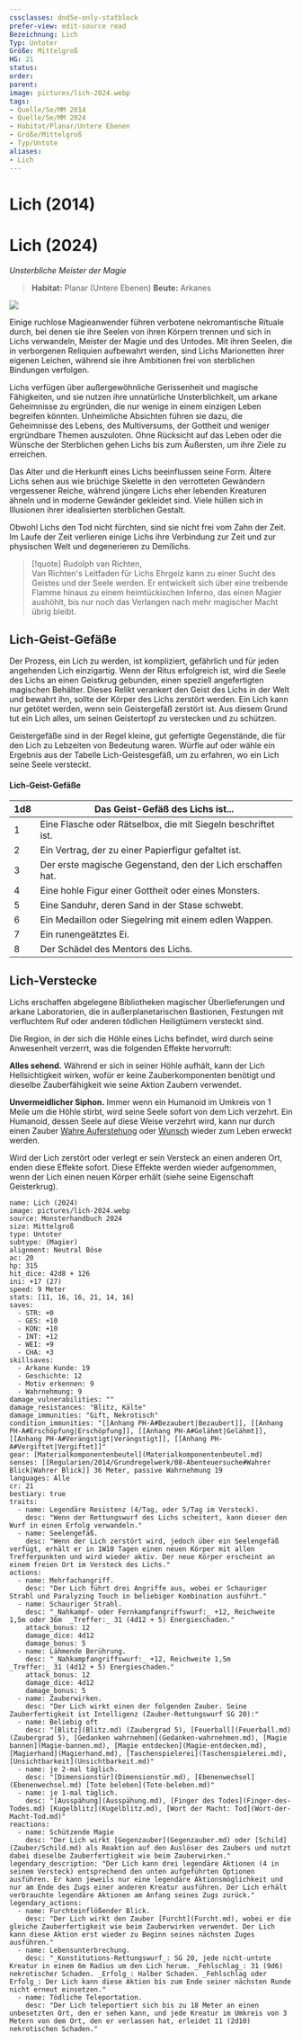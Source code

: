 ```yaml
---
cssclasses: dnd5e-only-statblock
prefer-view: edit-source read
Bezeichnung: Lich
Typ: Untoter
Größe: Mittelgroß
HG: 21
status:
order:
parent:
image: pictures/lich-2024.webp
tags:
- Quelle/5e/MM 2014
- Quelle/5e/MM 2024
- Habitat/Planar/Untere Ebenen
- Größe/Mittelgroß
- Typ/Untote
aliases:
- Lich
---
```

# Lich (2014)

# Lich (2024)
_Unsterbliche Meister der Magie_

>**Habitat:** Planar (Untere Ebenen)
>**Beute:** Arkanes

![](pictures/lich-2024.webp)

Einige ruchlose Magieanwender führen verbotene nekromantische Rituale durch, bei denen sie ihre Seelen von ihren Körpern trennen und sich in Lichs verwandeln, Meister der Magie und des Untodes. Mit ihren Seelen, die in verborgenen Reliquien aufbewahrt werden, sind Lichs Marionetten ihrer eigenen Leichen, während sie ihre Ambitionen frei von sterblichen Bindungen verfolgen.

Lichs verfügen über außergewöhnliche Gerissenheit und magische Fähigkeiten, und sie nutzen ihre unnatürliche Unsterblichkeit, um arkane Geheimnisse zu ergründen, die nur wenige in einem einzigen Leben begreifen könnten. Unheimliche Absichten führen sie dazu, die Geheimnisse des Lebens, des Multiversums, der Gottheit und weniger ergründbare Themen auszuloten. Ohne Rücksicht auf das Leben oder die Wünsche der Sterblichen gehen Lichs bis zum Äußersten, um ihre Ziele zu erreichen.

Das Alter und die Herkunft eines Lichs beeinflussen seine Form. Ältere Lichs sehen aus wie brüchige Skelette in den verrotteten Gewändern vergessener Reiche, während jüngere Lichs eher lebenden Kreaturen ähneln und in moderne Gewänder gekleidet sind. Viele hüllen sich in Illusionen ihrer idealisierten sterblichen Gestalt.

Obwohl Lichs den Tod nicht fürchten, sind sie nicht frei vom Zahn der Zeit. Im Laufe der Zeit verlieren einige Lichs ihre Verbindung zur Zeit und zur physischen Welt und degenerieren zu Demilichs.

>[!quote] Rudolph van Richten, <br>Van Richten's Leitfaden für Lichs
>Ehrgeiz kann zu einer Sucht des Geistes und der Seele werden. Er entwickelt sich über eine treibende Flamme hinaus zu einem heimtückischen Inferno, das einen Magier aushöhlt, bis nur noch das Verlangen nach mehr magischer Macht übrig bleibt.

## Lich-Geist-Gefäße
Der Prozess, ein Lich zu werden, ist kompliziert, gefährlich und für jeden angehenden Lich einzigartig. Wenn der Ritus erfolgreich ist, wird die Seele des Lichs an einen Geistkrug gebunden, einen speziell angefertigten magischen Behälter. Dieses Relikt verankert den Geist des Lichs in der Welt und bewahrt ihn, sollte der Körper des Lichs zerstört werden. Ein Lich kann nur getötet werden, wenn sein Geistergefäß zerstört ist. Aus diesem Grund tut ein Lich alles, um seinen Geistertopf zu verstecken und zu schützen.

Geistergefäße sind in der Regel kleine, gut gefertigte Gegenstände, die für den Lich zu Lebzeiten von Bedeutung waren. Würfle auf oder wähle ein Ergebnis aus der Tabelle Lich-Geistesgefäß, um zu erfahren, wo ein Lich seine Seele versteckt.

#### Lich-Geist-Gefäße

| 1d8 | Das Geist-Gefäß des Lichs ist...                              |
| --- | ------------------------------------------------------------- |
| 1   | Eine Flasche oder Rätselbox, die mit Siegeln beschriftet ist. |
| 2   | Ein Vertrag, der zu einer Papierfigur gefaltet ist.           |
| 3   | Der erste magische Gegenstand, den der Lich erschaffen hat.   |
| 4   | Eine hohle Figur einer Gottheit oder eines Monsters.          |
| 5   | Eine Sanduhr, deren Sand in der Stase schwebt.                |
| 6   | Ein Medaillon oder Siegelring mit einem edlen Wappen.         |
| 7   | Ein runengeätztes Ei.                                         |
| 8   | Der Schädel des Mentors des Lichs.                            |

## Lich-Verstecke
Lichs erschaffen abgelegene Bibliotheken magischer Überlieferungen und arkane Laboratorien, die in außerplanetarischen Bastionen, Festungen mit verfluchtem Ruf oder anderen tödlichen Heiligtümern versteckt sind.

Die Region, in der sich die Höhle eines Lichs befindet, wird durch seine Anwesenheit verzerrt, was die folgenden Effekte hervorruft:

**Alles sehend.** Während er sich in seiner Höhle aufhält, kann der Lich Hellsichtigkeit wirken, wofür er keine Zauberkomponenten benötigt und dieselbe Zauberfähigkeit wie seine Aktion Zaubern verwendet.

**Unvermeidlicher Siphon.** Immer wenn ein Humanoid im Umkreis von 1 Meile um die Höhle stirbt, wird seine Seele sofort von dem Lich verzehrt. Ein Humanoid, dessen Seele auf diese Weise verzehrt wird, kann nur durch einen Zauber [Wahre Auferstehung](../../Zauber/Wahre-Auferstehung.md) oder [Wunsch](../../Zauber/Wunsch.md) wieder zum Leben erweckt werden.

Wird der Lich zerstört oder verlegt er sein Versteck an einen anderen Ort, enden diese Effekte sofort. Diese Effekte werden wieder aufgenommen, wenn der Lich einen neuen Körper erhält (siehe seine Eigenschaft Geisterkrug).

```statblock
name: Lich (2024)
image: pictures/lich-2024.webp
source: Monsterhandbuch 2024
size: Mittelgroß
type: Untoter
subtype: (Magier)
alignment: Neutral Böse
ac: 20
hp: 315
hit_dice: 42d8 + 126
ini: +17 (27)
speed: 9 Meter
stats: [11, 16, 16, 21, 14, 16]
saves:
  - STR: +0
  - GES: +10
  - KON: +10
  - INT: +12
  - WEI: +9
  - CHA: +3
skillsaves:
  - Arkane Kunde: 19
  - Geschichte: 12  
  - Motiv erkennen: 9
  - Wahrnehmung: 9
damage_vulnerabilities: ""
damage_resistances: "Blitz, Kälte"
damage_immunities: "Gift, Nekrotisch"
condition_immunities: "[[Anhang PH-A#Bezaubert|Bezaubert]], [[Anhang PH-A#Erschöpfung|Erschöpfung]], [[Anhang PH-A#Gelähmt|Gelähmt]], [[Anhang PH-A#Verängstigt|Verängstigt]], [[Anhang PH-A#Vergiftet|Vergiftet]]"
gear: [Materialkomponentenbeutel](Materialkomponentenbeutel.md)
senses: [[Regularien/2014/Grundregelwerk/08-Abenteuersuche#Wahrer Blick|Wahrer Blick]] 36 Meter, passive Wahrnehmung 19
languages: Alle
cr: 21
bestiary: true
traits:
  - name: Legendäre Resistenz (4/Tag, oder 5/Tag im Versteck).
    desc: "Wenn der Rettungswurf des Lichs scheitert, kann dieser den Wurf in einen Erfolg verwandeln."
  - name: Seelengefäß.
    desc: "Wenn der Lich zerstört wird, jedoch über ein Seelengefäß verfügt, erhält er in 1W10 Tagen einen neuen Körper mit allen Trefferpunkten und wird wieder aktiv. Der neue Körper erscheint an einem freien Ort im Versteck des Lichs."
actions:
  - name: Mehrfachangriff.
    desc: "Der Lich führt drei Angriffe aus, wobei er Schauriger Strahl und Paralyzing Touch in beliebiger Kombination ausführt."
  - name: Schauriger Strahl.
    desc: "_Nahkampf- oder Fernkampfangriffswurf:_ +12, Reichweite 1,5m oder 36m  _Treffer:_ 31 (4d12 + 5) Energieschaden."
    attack_bonus: 12
    damage_dice: 4d12
    damage_bonus: 5
  - name: Lähmende Berührung.
    desc: "_Nahkampfangriffswurf:_ +12, Reichweite 1,5m _Treffer:_ 31 (4d12 + 5) Energieschaden."
    attack_bonus: 12
    damage_dice: 4d12
    damage_bonus: 5
  - name: Zauberwirken.
    desc: "Der Lich wirkt einen der folgenden Zauber. Seine Zauberfertigkeit ist Intelligenz (Zauber-Rettungswurf SG 20):"
  - name: Beliebig oft
    desc: "[Blitz](Blitz.md) (Zaubergrad 5), [Feuerball](Feuerball.md) (Zaubergrad 5), [Gedanken wahrnehmen](Gedanken-wahrnehmen.md), [Magie bannen](Magie-bannen.md), [Magie entdecken](Magie-entdecken.md), [Magierhand](Magierhand.md), [Taschenspielerei](Taschenspielerei.md), [Unsichtbarkeit](Unsichtbarkeit.md)"
  - name: je 2-mal täglich.
    desc: "[Dimensionstür](Dimensionstür.md), [Ebenenwechsel](Ebenenwechsel.md) [Tote beleben](Tote-beleben.md)"
  - name: je 1-mal täglich.
    desc: "[Ausspähung](Ausspähung.md), [Finger des Todes](Finger-des-Todes.md) [Kugelblitz](Kugelblitz.md), [Wort der Macht: Tod](Wort-der-Macht-Tod.md)"
reactions:
  - name: Schützende Magie
    desc: "Der Lich wirkt [Gegenzauber](Gegenzauber.md) oder [Schild](Zauber/Schild.md) als Reaktion auf den Auslöser des Zaubers und nutzt dabei dieselbe Zauberfertigkeit wie beim Zauberwirken."
legendary_description: "Der Lich kann drei legendäre Aktionen (4 in seinem Versteck) entsprechend den unten aufgeführten Optionen ausführen. Er kann jeweils nur eine legendäre Aktionsmöglichkeit und nur am Ende des Zugs einer anderen Kreatur ausführen. Der Lich erhält verbrauchte legendäre Aktionen am Anfang seines Zugs zurück."
legendary_actions:
  - name: Furchteinflößender Blick.
    desc: "Der Lich wirkt den Zauber [Furcht](Furcht.md), wobei er die gleiche Zauberfertigkeit wie beim Zauberwirken verwendet. Der Lich kann diese Aktion erst wieder zu Beginn seines nächsten Zuges ausführen."
  - name: Lebensunterbrechung.
    desc: "_Konstitutions-Rettungswurf_: SG 20, jede nicht-untote Kreatur in einem 6m Radius um den Lich herum. _Fehlschlag_: 31 (9d6) nekrotischer Schaden. _Erfolg_: Halber Schaden. _Fehlschlag oder Erfolg_: Der Lich kann diese Aktion bis zum Ende seiner nächsten Runde nicht erneut einsetzen."
  - name: Tödliche Teleportation.
    desc: "Der Lich teleportiert sich bis zu 18 Meter an einen unbesetzten Ort, den er sehen kann, und jede Kreatur im Umkreis von 3 Metern von dem Ort, den er verlassen hat, erleidet 11 (2d10) nekrotischen Schaden."
```